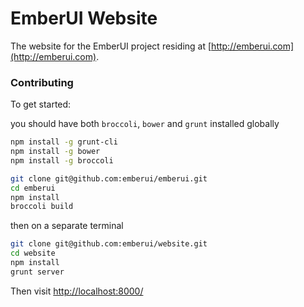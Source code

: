 # EmberUI Website

The website for the EmberUI project residing at [http://emberui.com](http://emberui.com).

### Contributing

To get started:

you should have both `broccoli`, `bower` and `grunt` installed globally

``` sh
npm install -g grunt-cli
npm install -g bower
npm install -g broccoli
```


``` sh
git clone git@github.com:emberui/emberui.git
cd emberui
npm install
broccoli build
```

then on a separate terminal

``` sh
git clone git@github.com:emberui/website.git
cd website
npm install
grunt server
```

Then visit [http://localhost:8000/](http://localhost:8000/)
